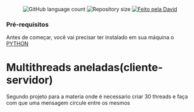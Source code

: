<p align="center">
  <img alt="GitHub language count" src="https://img.shields.io/github/languages/count/dvduardo/trabalhos-sd\MultithreadAnnealing">
  <img alt="Repository size" src="https://img.shields.io/github/repo-size/dvduardo/trabalhos-sd\MultithreadAnnealing">
  <a href="https://www.linkedin.com/in/dvduardo/">
    <img alt="Feito pela David" src="https://img.shields.io/badge/feito%20por-David-%237519C1">
  </a>

### Pré-requisitos

Antes de começar, você vai precisar ter instalado em sua máquina o [PYTHON](https://www.python.org/downloads)

# Multithreads aneladas(cliente-servidor)
Segundo projeto para a materia onde é necessario criar 30 threads e faça com que uma mensagem circule entre os mesmos








